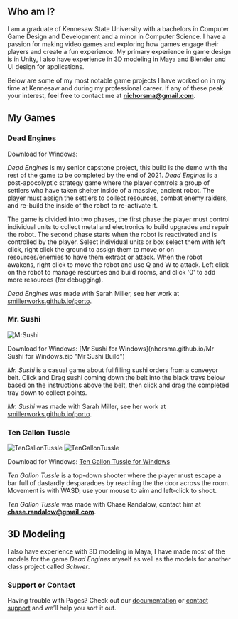 ## Who am I?

I am a graduate of Kennesaw State University with a bachelors in Computer Game Design and Development and a minor in Computer Science. I have a passion for making video games and exploring how games engage their players and create a fun experience. My primary experience in game design is in Unity, I also have experience in 3D modeling in Maya and Blender and UI design for applications.

Below are some of my most notable game projects I have worked on in my time at Kennesaw and during my professional career. If any of these peak your interest, feel free to contact me at **nichorsma@gmail.com**.

## My Games



### Dead Engines

Download for Windows:

_Dead Engines_ is my senior capstone project, this build is the demo with the rest of the game to be completed by the end of 2021. _Dead Engines_ is a post-apocolyptic strategy game where the player controls a group of settlers who have taken shelter inside of a massive, ancient robot. The player must assign the settlers to collect resources, combat enemy raiders, and re-build the inside of the robot to re-activate it.

The game is divided into two phases, the first phase the player must control individual units to collect metal and electronics to build upgrades and repair the robot. The second phase starts when the robot is reactivated and is controlled by the player. Select individual units or box select them with left click, right click the ground to assign them to move or on resources/enemies to have them extract or attack. When the robot awakens, right click to move the robot and use Q and W to attack. Left click on the robot to manage resources and build rooms, and click '0' to add more resources (for debugging).

_Dead Engines_ was made with Sarah Miller, see her work at [smillerworks.github.io/porto](https://smillerworks.github.io/porto/).

### Mr. Sushi
![MrSushi](nhorsma.github.io/SushiGame.png "Mr Sushi Game")

Download for Windows: [Mr Sushi for Windows](nhorsma.github.io/Mr Sushi for Windows.zip "Mr Sushi Build")

_Mr. Sushi_ is a casual game about fullfilling sushi orders from a conveyor belt. Click and Drag sushi coming down the belt into the black trays below based on the instructions above the belt, then click and drag the completed tray down to collect points.

_Mr. Sushi_ was made with Sarah Miller, see her work at [smillerworks.github.io/porto](https://smillerworks.github.io/porto/).


### Ten Gallon Tussle
![TenGallonTussle](nhorsma.github.io/TenGallonTustleTitle_small.png "Ten Gallon Tussle Logo")
![TenGallonTussle](nhorsma.github.io/TenGallonGame.png "Ten Gallon Tussle Game")

Download for Windows: [Ten Gallon Tussle for Windows](nhorsma.github.io/TenGallonTussleBuild.zip "Ten Gallon Tussle Build")

_Ten Gallon Tussle_ is a top-down shooter where the player must escape a bar full of dastardly desparadoes by reaching the the door across the room. Movement is with WASD, use your mouse to aim and left-click to shoot.

_Ten Gallon Tussle_ was made with Chase Randalow, contact him at **chase.randalow@gmail.com**.


## 3D Modeling
I also have experience with 3D modeling in Maya, I have made most of the models for the game _Dead Engines_ myself as well as the models for another class project called _Schwer_.


### Support or Contact

Having trouble with Pages? Check out our [documentation](https://docs.github.com/categories/github-pages-basics/) or [contact support](https://github.com/contact) and we’ll help you sort it out.
